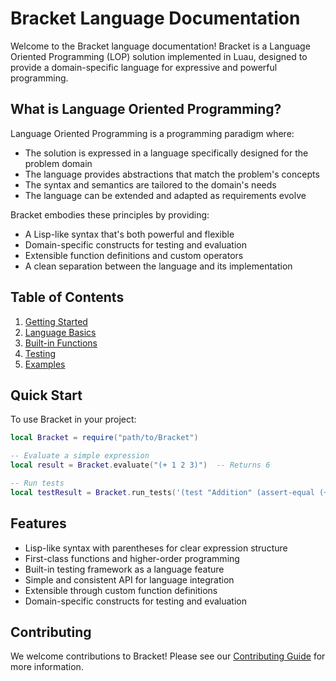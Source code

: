# Bracket Language Documentation

Welcome to the Bracket language documentation! Bracket is a Language Oriented Programming (LOP) solution implemented in Luau, designed to provide a domain-specific language for expressive and powerful programming.

## What is Language Oriented Programming?

Language Oriented Programming is a programming paradigm where:
- The solution is expressed in a language specifically designed for the problem domain
- The language provides abstractions that match the problem's concepts
- The syntax and semantics are tailored to the domain's needs
- The language can be extended and adapted as requirements evolve

Bracket embodies these principles by providing:
- A Lisp-like syntax that's both powerful and flexible
- Domain-specific constructs for testing and evaluation
- Extensible function definitions and custom operators
- A clean separation between the language and its implementation

## Table of Contents

1. [Getting Started](./getting-started.md)
2. [Language Basics](./language-basics.md)
3. [Built-in Functions](./built-in-functions.md)
4. [Testing](./testing.md)
5. [Examples](./examples.md)

## Quick Start

To use Bracket in your project:

```lua
local Bracket = require("path/to/Bracket")

-- Evaluate a simple expression
local result = Bracket.evaluate("(+ 1 2 3)")  -- Returns 6

-- Run tests
local testResult = Bracket.run_tests('(test "Addition" (assert-equal (+ 1 2) 3))')
```

## Features

- Lisp-like syntax with parentheses for clear expression structure
- First-class functions and higher-order programming
- Built-in testing framework as a language feature
- Simple and consistent API for language integration
- Extensible through custom function definitions
- Domain-specific constructs for testing and evaluation

## Contributing

We welcome contributions to Bracket! Please see our [Contributing Guide](./contributing.md) for more information. 
